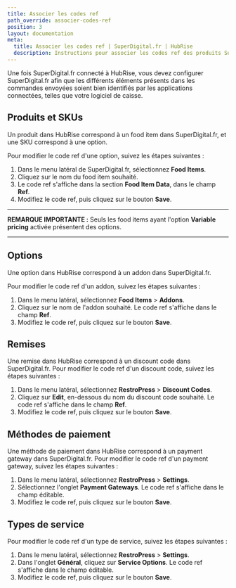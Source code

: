 ```yaml
---
title: Associer les codes ref
path_override: associer-codes-ref
position: 3
layout: documentation
meta:
  title: Associer les codes ref | SuperDigital.fr | HubRise
  description: Instructions pour associer les codes ref des produits SuperDigital.fr avec d'autres applications connectées à HubRise pour la synchronisation des données.
---
```


Une fois SuperDigital.fr connecté à HubRise, vous devez configurer SuperDigital.fr afin que les différents éléments présents dans les commandes envoyées soient bien identifiés par les applications connectées, telles que votre logiciel de caisse.

## Produits et SKUs

Un produit dans HubRise correspond à un food item dans SuperDigital.fr, et une SKU correspond à une option.

Pour modifier le code ref d'une option, suivez les étapes suivantes :

1. Dans le menu latéral de SuperDigital.fr, sélectionnez **Food Items**.
2. Cliquez sur le nom du food item souhaité.
3. Le code ref s'affiche dans la section **Food Item Data**, dans le champ **Ref**.
4. Modifiez le code ref, puis cliquez sur le bouton **Save**.

---

**REMARQUE IMPORTANTE :** Seuls les food items ayant l'option **Variable pricing** activée présentent des options.

---

## Options

Une option dans HubRise correspond à un addon dans SuperDigital.fr.

Pour modifier le code ref d'un addon, suivez les étapes suivantes :

1. Dans le menu latéral, sélectionnez **Food Items** > **Addons**.
2. Cliquez sur le nom de l'addon souhaité. Le code ref s'affiche dans le champ **Ref**.
3. Modifiez le code ref, puis cliquez sur le bouton **Save**.

## Remises

Une remise dans HubRise correspond à un discount code dans SuperDigital.fr. Pour modifier le code ref d'un discount code, suivez les étapes suivantes :

1. Dans le menu latéral, sélectionnez **RestroPress** > **Discount Codes**.
1. Cliquez sur **Edit**, en-dessous du nom du discount code souhaité. Le code ref s'affiche dans le champ **Ref**.
1. Modifiez le code ref, puis cliquez sur le bouton **Save**.

## Méthodes de paiement

Une méthode de paiement dans HubRise correspond à un payment gateway dans SuperDigital.fr. Pour modifier le code ref d'un payment gateway, suivez les étapes suivantes :

1. Dans le menu latéral, sélectionnez **RestroPress** > **Settings**.
1. Sélectionnez l'onglet **Payment Gateways**. Le code ref s'affiche dans le champ éditable.
1. Modifiez le code ref, puis cliquez sur le bouton **Save**.

## Types de service

Pour modifier le code ref d'un type de service, suivez les étapes suivantes :

1. Dans le menu latéral, sélectionnez **RestroPress** > **Settings**.
1. Dans l'onglet **Général**, cliquez sur **Service Options**. Le code ref s'affiche dans le champ éditable.
1. Modifiez le code ref, puis cliquez sur le bouton **Save**.
